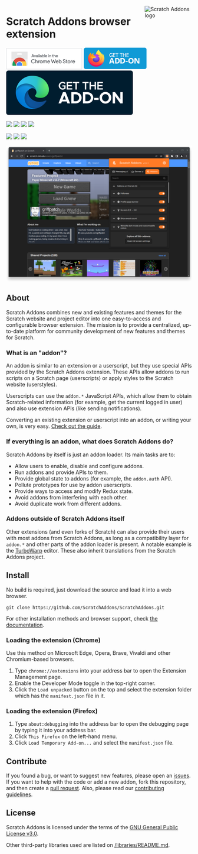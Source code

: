 <img src="https://raw.githubusercontent.com/ScratchAddons/ScratchAddons/master/images/icon.svg" alt="Scratch Addons logo" align="right" width="128px"></img>
# Scratch Addons browser extension

[![Chrome Web Store](images/badges/cws-badge.png)](https://chrome.google.com/webstore/detail/fbeffbjdlemaoicjdapfpikkikjoneco)
[![Firefox Add-ons](images/badges/ff-addon-badge.png)](https://chrome.google.com/webstore/detail/fbeffbjdlemaoicjdapfpikkikjoneco)
[![Edge Add-ons](images/badges/edge-badge.svg)](https://microsoftedge.microsoft.com/addons/detail/iliepgjnemckemgnledoipfiilhajdjj)

![](https://img.shields.io/chrome-web-store/v/fbeffbjdlemaoicjdapfpikkikjoneco?style=flat-square&logo=google-chrome&logoColor=white&label=version&color=E23A2E) ![](https://img.shields.io/amo/v/scratch-messaging-extension?style=flat-square&logo=firefox-browser&logoColor=white&label=version&color=FF7139) ![](https://img.shields.io/badge/dynamic/json?style=flat-square&logo=microsoftedge&label=version&prefix=v&color=067FD8&query=%24.version&url=https%3A%2F%2Fmicrosoftedge.microsoft.com%2Faddons%2Fgetproductdetailsbycrxid%2Filiepgjnemckemgnledoipfiilhajdjj) ![](https://img.shields.io/github/v/release/ScratchAddons/ScratchAddons?style=flat-square&logo=github&logoColor=white&label=version&color=181717)

[![](https://img.shields.io/github/license/ScratchAddons/ScratchAddons?style=flat-square)](https://github.com/ScratchAddons/ScratchAddons/blob/master/LICENSE)
[![](https://img.shields.io/badge/chat-on_discord-7289da.svg?style=flat-square)](https://discord.gg/R5NBqwMjNc) [![](https://img.shields.io/badge/website-scratchaddons.com-ff7b26.svg?style=flat-square)](https://scratchaddons.com)

<img src="images/demo.png" alt="Scratch Addons demo" max-height=500px style="text-align:center;"></img>

## About

Scratch Addons combines new and existing features and themes for the Scratch website and project editor into one easy-to-access and configurable browser extension. The mission is to provide a centralized, up-to-date platform for community development of new features and themes for Scratch.

### What is an "addon"?

An addon is similar to an extension or a userscript, but they use special APIs provided by the Scratch Addons extension. These APIs allow addons to run scripts on a Scratch page (userscripts) or apply styles to the Scratch website (userstyles).

Userscripts can use the `addon.*` JavaScript APIs, which allow them to obtain Scratch-related information (for example, get the current logged in user) and also use extension APIs (like sending notifications).

Converting an existing extension or userscript into an addon, or writing your own, is very easy. [Check out the guide](https://scratchaddons.com/docs/develop/getting-started/creating-an-addon/).

### If everything is an addon, what does Scratch Addons do?

Scratch Addons by itself is just an addon loader. Its main tasks are to:

- Allow users to enable, disable and configure addons.
- Run addons and provide APIs to them.
- Provide global state to addons (for example, the `addon.auth` API).
- Pollute prototypes for use by addon userscripts.
- Provide ways to access and modify Redux state.
- Avoid addons from interfering with each other.
- Avoid duplicate work from different addons.

### Addons outside of Scratch Addons itself

Other extensions (and even forks of Scratch) can also provide their users with most addons from Scratch Addons, as long as a compatibility layer for `addon.*` and other parts of the addon loader is present. A notable example is the [TurboWarp](https://github.com/TurboWarp/scratch-gui/tree/develop/src/addons) editor. These also inherit translations from the Scratch Addons project.

## Install

No build is required, just download the source and load it into a web browser.


```
git clone https://github.com/ScratchAddons/ScratchAddons.git
```

For other installation methods and browser support, check [the documentation](https//scratchaddons.com/docs/getting-started/installing).

### Loading the extension (Chrome)

Use this method on Microsoft Edge, Opera, Brave, Vivaldi and other Chromium-based browsers.

1. Type `chrome://extensions` into your address bar to open the Extension Management page.
2. Enable the Developer Mode toggle in the top-right corner.
3. Click the `Load unpacked` button on the top and select the extension folder which has the `manifest.json` file in it. 

### Loading the extension (Firefox)
1. Type `about:debugging` into the address bar to open the debugging page by typing it into your address bar.
2. Click `This Firefox` on the left-hand menu.
3. Click `Load Temporary Add-on...` and select the `manifest.json` file.

## Contribute

If you found a bug, or want to suggest new features, please open an [issues](https://github.com/ScratchAddons/ScratchAddons/issues/new). If you want to help with the code or add a new addon, fork this repository, and then create a [pull request](https://github.com/ScratchAddons/ScratchAddons/pulls). Also, please read our [contributing guidelines](https://github.com/ScratchAddons/ScratchAddons/blob/master/.github/CONTRIBUTING.md).

## License

Scratch Addons is licensed under the terms of the [GNU General Public License v3.0](https://github.com/ScratchAddons/ScratchAddons/blob/master/LICENSE).

Other third-party libraries used are listed on [/libraries/README.md](https://github.com/ScratchAddons/ScratchAddons/tree/master/libraries#readme).
